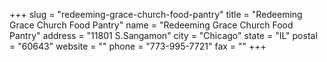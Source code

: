 +++
slug = "redeeming-grace-church-food-pantry"
title = "Redeeming Grace Church Food Pantry"
name = "Redeeming Grace Church Food Pantry"
address = "11801 S.Sangamon"
city = "Chicago"
state = "IL"
postal = "60643"
website = ""
phone = "773-995-7721"
fax = ""
+++
